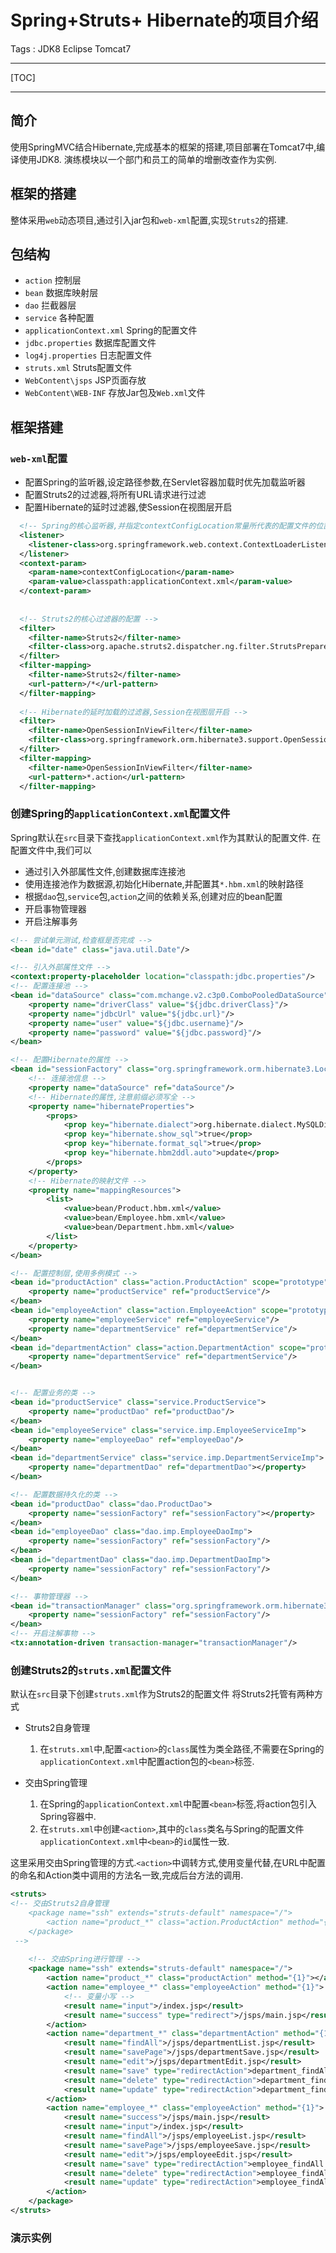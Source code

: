 # Spring+Struts+ Hibernate的项目介绍

Tags : JDK8 Eclipse Tomcat7

---

[TOC]

---

## 简介
使用SpringMVC结合Hibernate,完成基本的框架的搭建,项目部署在Tomcat7中,编译使用JDK8.
演练模块以一个部门和员工的简单的增删改查作为实例.



## 框架的搭建
整体采用`web`动态项目,通过引入jar包和`web-xml`配置,实现`Struts2`的搭建.

## 包结构

* `action`                    控制层
* `bean`                      数据库映射层
* `dao`                        拦截器层
* `service`                   各种配置
* `applicationContext.xml`  Spring的配置文件
* `jdbc.properties`       数据库配置文件
* `log4j.properties`      日志配置文件
* `struts.xml`               Struts配置文件
* `WebContent\jsps`    JSP页面存放
* `WebContent\WEB-INF` 存放Jar包及`Web.xml`文件

## 框架搭建

### `web-xml`配置
- 配置Spring的监听器,设定路径参数,在Servlet容器加载时优先加载监听器
- 配置Struts2的过滤器,将所有URL请求进行过滤
- 配置Hibernate的延时过滤器,使Session在视图层开启

``` xml
  <!-- Spring的核心监听器,并指定contextConfigLocation常量所代表的配置文件的位置 -->
  <listener>
  	<listener-class>org.springframework.web.context.ContextLoaderListener</listener-class>
  </listener>  
  <context-param>
  	<param-name>contextConfigLocation</param-name>
  	<param-value>classpath:applicationContext.xml</param-value>
  </context-param>
  
  
  <!-- Struts2的核心过滤器的配置 -->
  <filter>
  	<filter-name>Struts2</filter-name>
  	<filter-class>org.apache.struts2.dispatcher.ng.filter.StrutsPrepareAndExecuteFilter</filter-class>
  </filter>
  <filter-mapping>
  	<filter-name>Struts2</filter-name>
  	<url-pattern>/*</url-pattern>
  </filter-mapping>
  
  <!-- Hibernate的延时加载的过滤器,Session在视图层开启 -->
  <filter>
  	<filter-name>OpenSessionInViewFilter</filter-name>
  	<filter-class>org.springframework.orm.hibernate3.support.OpenSessionInViewFilter</filter-class>
  </filter>
  <filter-mapping>
  	<filter-name>OpenSessionInViewFilter</filter-name>
  	<url-pattern>*.action</url-pattern>
  </filter-mapping>
```

### 创建Spring的`applicationContext.xml`配置文件
Spring默认在`src`目录下查找`applicationContext.xml`作为其默认的配置文件.
在配置文件中,我们可以
- 通过引入外部属性文件,创建数据库连接池
- 使用连接池作为数据源,初始化Hibernate,并配置其`*.hbm.xml`的映射路径
- 根据`dao`包,`service`包,`action`之间的依赖关系,创建对应的bean配置
- 开启事物管理器
- 开启注解事务

``` xml
<!-- 尝试单元测试,检查框是否完成 -->
<bean id="date" class="java.util.Date"/>

<!-- 引入外部属性文件 -->
<context:property-placeholder location="classpath:jdbc.properties"/>
<!-- 配置连接池 -->
<bean id="dataSource" class="com.mchange.v2.c3p0.ComboPooledDataSource">
	<property name="driverClass" value="${jdbc.driverClass}"/>
	<property name="jdbcUrl" value="${jdbc.url}"/>
	<property name="user" value="${jdbc.username}"/>
	<property name="password" value="${jdbc.password}"/>
</bean>

<!-- 配置Hibernate的属性 -->
<bean id="sessionFactory" class="org.springframework.orm.hibernate3.LocalSessionFactoryBean">
	<!-- 连接池信息 -->
	<property name="dataSource" ref="dataSource"/>
	<!-- Hibernate的属性,注意前缀必须写全 -->
	<property name="hibernateProperties">
		<props>
			<prop key="hibernate.dialect">org.hibernate.dialect.MySQLDialect</prop>
			<prop key="hibernate.show_sql">true</prop>
			<prop key="hibernate.format_sql">true</prop>
			<prop key="hibernate.hbm2ddl.auto">update</prop>
		</props>
	</property>
	<!-- Hibernate的映射文件 -->
	<property name="mappingResources">
		<list>
			<value>bean/Product.hbm.xml</value>
			<value>bean/Employee.hbm.xml</value>
			<value>bean/Department.hbm.xml</value>
		</list>
	</property>
</bean>

<!-- 配置控制层,使用多例模式 -->
<bean id="productAction" class="action.ProductAction" scope="prototype">
	<property name="productService" ref="productService"/>
</bean>
<bean id="employeeAction" class="action.EmployeeAction" scope="prototype">
	<property name="employeeService" ref="employeeService"/>
	<property name="departmentService" ref="departmentService"/>
</bean>
<bean id="departmentAction" class="action.DepartmentAction" scope="prototype">
	<property name="departmentService" ref="departmentService"/>
</bean>


<!-- 配置业务的类 -->
<bean id="productService" class="service.ProductService">
	<property name="productDao" ref="productDao"/>
</bean>
<bean id="employeeService" class="service.imp.EmployeeServiceImp">
	<property name="employeeDao" ref="employeeDao"/>
</bean>
<bean id="departmentService" class="service.imp.DepartmentServiceImp">
	<property name="departmentDao" ref="departmentDao"></property>
</bean>

<!-- 配置数据持久化的类 -->
<bean id="productDao" class="dao.ProductDao">
	<property name="sessionFactory" ref="sessionFactory"></property>
</bean>
<bean id="employeeDao" class="dao.imp.EmployeeDaoImp">
	<property name="sessionFactory" ref="sessionFactory"/>
</bean>
<bean id="departmentDao" class="dao.imp.DepartmentDaoImp">
	<property name="sessionFactory" ref="sessionFactory"/>
</bean>

<!-- 事物管理器 -->
<bean id="transactionManager" class="org.springframework.orm.hibernate3.HibernateTransactionManager">
	<property name="sessionFactory" ref="sessionFactory"/>
</bean>
<!-- 开启注解事物 -->
<tx:annotation-driven transaction-manager="transactionManager"/>
```

### 创建Struts2的`struts.xml`配置文件

默认在`src`目录下创建`struts.xml`作为Struts2的配置文件
将Struts2托管有两种方式
- Struts2自身管理
	1. 在`struts.xml`中,配置`<action>`的`class`属性为类全路径,不需要在Spring的`applicationContext.xml`中配置action包的`<bean>`标签.

- 交由Spring管理
	1. 在Spring的`applicationContext.xml`中配置`<bean>`标签,将action包引入Spring容器中.
	2. 在`struts.xml`中创建`<action>`,其中的`class`类名与Spring的配置文件`applicationContext.xml`中`<bean>`的`id`属性一致.

这里采用交由Spring管理的方式.`<action>`中调转方式,使用变量代替,在URL中配置的命名和Action类中调用的方法名一致,完成后台方法的调用.


``` xml
<struts>
<!-- 交由Struts2自身管理
	<package name="ssh" extends="struts-default" namespace="/">
		<action name="product_*" class="action.ProductAction" method="{1}"></action>
	</package>
 -->
 
	<!-- 交由Spring进行管理 -->
 	<package name="ssh" extends="struts-default" namespace="/">
		<action name="product_*" class="productAction" method="{1}"></action>
		<action name="employee_*" class="employeeAction" method="{1}">
			<!-- 变量小写 -->
			<result name="input">/index.jsp</result>
			<result name="success" type="redirect">/jsps/main.jsp</result>
		</action>
		<action name="department_*" class="departmentAction" method="{1}">
			<result name="findAll">/jsps/departmentList.jsp</result>
			<result name="savePage">/jsps/departmentSave.jsp</result>
			<result name="edit">/jsps/departmentEdit.jsp</result>
			<result name="save" type="redirectAction">department_findAll.action</result>
			<result name="delete" type="redirectAction">department_findAll.action</result>
			<result name="update" type="redirectAction">department_findAll.action</result>
		</action>
		<action name="employee_*" class="employeeAction" method="{1}">
			<result name="success">/jsps/main.jsp</result>
			<result name="input">/index.jsp</result>
			<result name="findAll">/jsps/employeeList.jsp</result>
			<result name="savePage">/jsps/employeeSave.jsp</result>
			<result name="edit">/jsps/employeeEdit.jsp</result>
			<result name="save" type="redirectAction">employee_findAll.action</result>
			<result name="delete" type="redirectAction">employee_findAll.action</result>
			<result name="update" type="redirectAction">employee_findAll.action</result>
		</action>
	</package>
</struts>	
```
### 

### 演示实例
